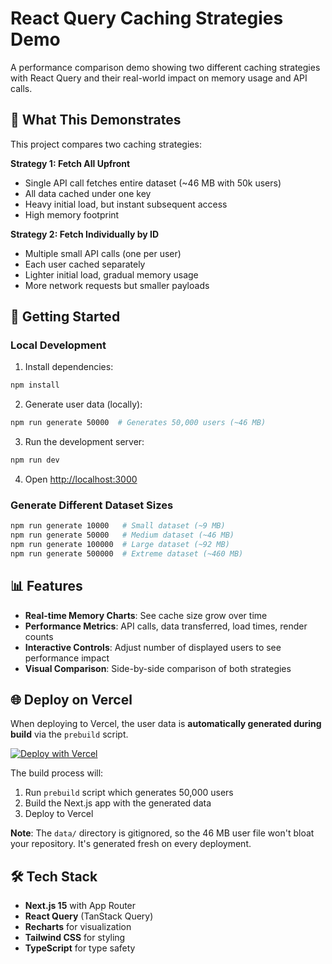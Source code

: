 # React Query Caching Strategies Demo

A performance comparison demo showing two different caching strategies with React Query and their real-world impact on memory usage and API calls.

## 🎯 What This Demonstrates

This project compares two caching strategies:

**Strategy 1: Fetch All Upfront**
- Single API call fetches entire dataset (~46 MB with 50k users)
- All data cached under one key
- Heavy initial load, but instant subsequent access
- High memory footprint

**Strategy 2: Fetch Individually by ID**
- Multiple small API calls (one per user)
- Each user cached separately
- Lighter initial load, gradual memory usage
- More network requests but smaller payloads

## 🚀 Getting Started

### Local Development

1. Install dependencies:
```bash
npm install
```

2. Generate user data (locally):
```bash
npm run generate 50000  # Generates 50,000 users (~46 MB)
```

3. Run the development server:
```bash
npm run dev
```

4. Open [http://localhost:3000](http://localhost:3000)

### Generate Different Dataset Sizes

```bash
npm run generate 10000   # Small dataset (~9 MB)
npm run generate 50000   # Medium dataset (~46 MB)
npm run generate 100000  # Large dataset (~92 MB)
npm run generate 500000  # Extreme dataset (~460 MB)
```

## 📊 Features

- **Real-time Memory Charts**: See cache size grow over time
- **Performance Metrics**: API calls, data transferred, load times, render counts
- **Interactive Controls**: Adjust number of displayed users to see performance impact
- **Visual Comparison**: Side-by-side comparison of both strategies

## 🌐 Deploy on Vercel

When deploying to Vercel, the user data is **automatically generated during build** via the `prebuild` script.

[![Deploy with Vercel](https://vercel.com/button)](https://vercel.com/new/clone)

The build process will:
1. Run `prebuild` script which generates 50,000 users
2. Build the Next.js app with the generated data
3. Deploy to Vercel

**Note**: The `data/` directory is gitignored, so the 46 MB user file won't bloat your repository. It's generated fresh on every deployment.

## 🛠️ Tech Stack

- **Next.js 15** with App Router
- **React Query** (TanStack Query)
- **Recharts** for visualization
- **Tailwind CSS** for styling
- **TypeScript** for type safety
